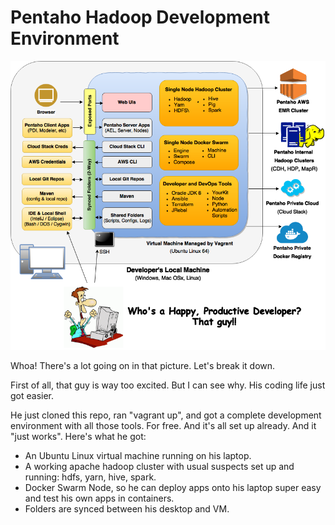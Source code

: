 # Pentaho Hadoop Development Environment

![Arch Diagram](pentaho-hadoop-dev-high-level-diagram.png)


Whoa!  There's a lot going on in that picture.  Let's break it down.

First of all, that guy is way too excited.  But I can see why.  His coding life just got easier.

He just cloned this repo, ran "vagrant up", and got a complete development environment with all those tools.  For free.  And it's all set up already.  And it "just works".  Here's what he got:
* An Ubuntu Linux virtual machine running on his laptop.
* A working apache hadoop cluster with usual suspects set up and running:  hdfs, yarn, hive, spark.
* Docker Swarm Node, so he can deploy apps onto his laptop super easy and test his own apps in containers. 
* Folders are synced between his desktop and VM.  